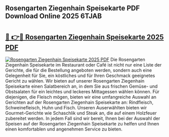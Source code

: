 ## Rosengarten Ziegenhain Speisekarte PDF Download Online 2025 6TJAB

# <h2><a href="http://gc6nt9t.nevu.top/?p=Rosengarten+Ziegenhain+Speisekarte">🔗 👉🔴 Rosengarten Ziegenhain Speisekarte 2025 PDF</a></h2>

[![Rosengarten Ziegenhain Speisekarte 2025 PDF](https://i.imgur.com/dBaPXMq.png)](http://gc6nt9t.nevu.top/?p=Rosengarten+Ziegenhain+Speisekarte)
Die Rosengarten Ziegenhain Speisekarte im Restaurant oder Café ist nicht nur eine Liste der Gerichte, die für die Bestellung angeboten werden, sondern auch eine Gelegenheit für Sie, ein köstliches und für Ihren Geschmack geeignetes Gericht zu wählen. Wir bieten auf unserer Rosengarten Ziegenhain Speisekarte einen Salatbereich an, in dem Sie aus frischen Gemüse- und Obstsalaten für ein leichtes und leckeres Mittagessen wählen können. Für diejenigen, die Fleisch mögen, bieten wir eine umfangreiche Auswahl an Gerichten auf der Rosengarten Ziegenhain Speisekarte an: Rindfleisch, Schweinefleisch, Huhn und Fisch. Unseren Auserwählten bieten wir Gourmet-Gerichte wie Schaschlik und Steak an, die auf einem Holzfeuer zubereitet werden. In jedem Fall sind wir bereit, Ihnen bei der Auswahl der Speisen auf der Rosengarten Ziegenhain Speisekarte zu helfen und Ihnen einen komfortablen und angenehmen Service zu bieten.
